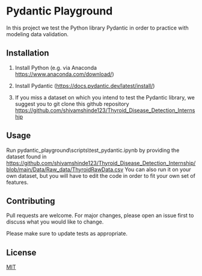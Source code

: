 # Pydantic Playground

In this project we test the Python library Pydantic in order to practice with modeling data validation.

## Installation

1. Install Python (e.g. via Anaconda https://www.anaconda.com/download/)

2. Install Pydantic (https://docs.pydantic.dev/latest/install/)

3. If you miss a dataset on which you intend to test the Pydantic library, we suggest you to git clone this github repository https://github.com/shivamshinde123/Thyroid_Disease_Detection_Internship


## Usage

Run pydantic_playground\scripts\test_pydantic.ipynb by providing the dataset found in https://github.com/shivamshinde123/Thyroid_Disease_Detection_Internship/blob/main/Data/Raw_data/ThyroidRawData.csv
You can also run it on your own dataset, but you will have to edit the code in order to fit your own set of features.

## Contributing

Pull requests are welcome. For major changes, please open an issue first
to discuss what you would like to change.

Please make sure to update tests as appropriate.

## License

[MIT](https://choosealicense.com/licenses/mit/)